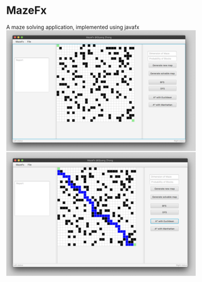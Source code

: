 # MazeFx
A maze solving application, implemented using javafx
![Test Image 1](https://github.com/qiyang-sketch/MazeFx/blob/master/Demo1.png)
![Test Image 2](https://github.com/qiyang-sketch/MazeFx/blob/master/Demo2.png)
